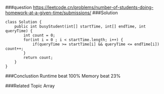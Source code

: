 ###question
https://leetcode.cn/problems/number-of-students-doing-homework-at-a-given-time/submissions/
###Solution
```
class Solution {
    public int busyStudent(int[] startTime, int[] endTime, int queryTime) {
        int count = 0;
        for(int i = 0 ; i < startTime.length; i++) {
            if(queryTime >= startTime[i] && queryTime <= endTime[i]) count++;
        }
        return count;
    }
}
```


###Conclustion
Runtime beat 100%
Memory beat 23%

###Related Topic
Array